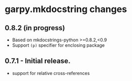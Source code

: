 # garpy.mkdocstring changes

## 0.8.2 (in progress)
- Based on mkdocstrings-python >=0.8.2,<0.9
- Support `(p)` specifier for enclosing package

## 0.7.1 - Initial release.

* support for relative cross-references

